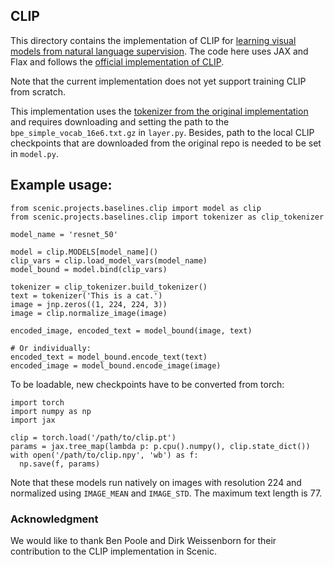 ## CLIP
This directory contains the implementation of CLIP for [learning visual models from natural language supervision](https://arxiv.org/abs/2103.00020).
The code here uses JAX and Flax and follows the [official implementation of CLIP](https://github.com/openai/CLIP).

Note that the current implementation does not yet support training CLIP from
scratch.

This implementation uses the [tokenizer from the original implementation](https://github.com/openai/CLIP/blob/main/clip/simple_tokenizer.py)
and requires downloading and setting the path to the `bpe_simple_vocab_16e6.txt.gz`
in `layer.py`. Besides, path to the local CLIP checkpoints that are downloaded
from the original repo is needed to be set in `model.py`.

## Example usage:
```
from scenic.projects.baselines.clip import model as clip
from scenic.projects.baselines.clip import tokenizer as clip_tokenizer

model_name = 'resnet_50'

model = clip.MODELS[model_name]()
clip_vars = clip.load_model_vars(model_name)
model_bound = model.bind(clip_vars)

tokenizer = clip_tokenizer.build_tokenizer()
text = tokenizer('This is a cat.')
image = jnp.zeros((1, 224, 224, 3))
image = clip.normalize_image(image)

encoded_image, encoded_text = model_bound(image, text)

# Or individually:
encoded_text = model_bound.encode_text(text)
encoded_image = model_bound.encode_image(image)
```

To be loadable, new checkpoints have to be converted from torch:
```
import torch
import numpy as np
import jax

clip = torch.load('/path/to/clip.pt')
params = jax.tree_map(lambda p: p.cpu().numpy(), clip.state_dict())
with open('/path/to/clip.npy', 'wb') as f:
  np.save(f, params)
```

Note that these models run natively on images with resolution 224 and normalized
using `IMAGE_MEAN` and `IMAGE_STD`. The maximum text length is 77.

### Acknowledgment
We would like to thank Ben Poole and Dirk Weissenborn for their contribution to
the CLIP implementation in Scenic.
